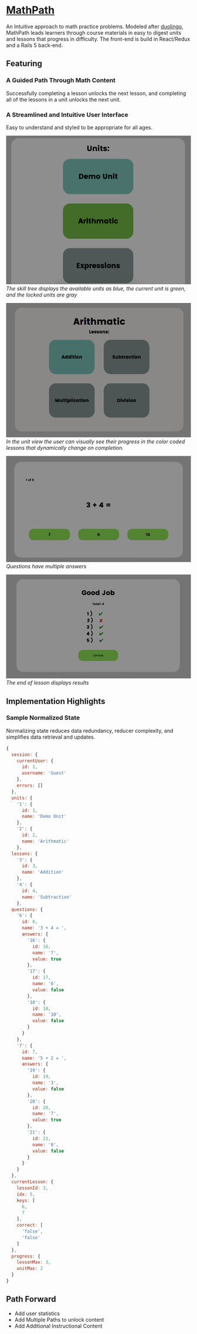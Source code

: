 # [MathPath](https://math-path.herokuapp.com)

An Intuitive approach to math practice problems. Modeled after [duolingo](https://duolingo.com), MathPath leads learners through course materials in easy to digest units and lessons that progress in difficulty. The front-end is build in React/Redux and a Rails 5 back-end.

## Featuring

###  A Guided Path Through Math Content
Successfully completing a lesson unlocks the next lesson, and completing all of the lessons in a unit unlocks the next unit.

### A Streamlined and Intuitive User Interface
Easy to understand and styled to be appropriate for all ages.

![units image](screenshots/unit_view.png)
*The skill tree displays the available units as blue, the current unit is green, and the locked units are gray*

![lesson image](screenshots/lesson_view.png)
*In the unit view the user can visually see their progress in the color coded lessons that dynamically change on completion.*

![question image](screenshots/question_view.png)
*Questions have multiple answers*

![completed lesson image](screenshots/complete_view.png)
*The end of lesson displays results*

## Implementation Highlights

### Sample Normalized State
Normalizing state reduces data redundancy, reducer complexity, and simplifies data retrieval and updates.
```javascript
{
  session: {
    currentUser: {
      id: 1,
      username: 'Guest'
    },
    errors: []
  },
  units: {
    '1': {
      id: 1,
      name: 'Demo Unit'
    },
    '2': {
      id: 2,
      name: 'Arithmatic'
    },
  lessons: {
    '3': {
      id: 3,
      name: 'Addition'
    },
    '4': {
      id: 4,
      name: 'Subtraction'
    },
  questions: {
    '6': {
      id: 6,
      name: '3 + 4 = ',
      answers: {
        '16': {
          id: 16,
          name: '7',
          value: true
        },
        '17': {
          id: 17,
          name: '6',
          value: false
        },
        '18': {
          id: 18,
          name: '10',
          value: false
        }
      }
    },
    '7': {
      id: 7,
      name: '5 + 2 = ',
      answers: {
        '19': {
          id: 19,
          name: '3',
          value: false
        },
        '20': {
          id: 20,
          name: '7',
          value: true
        },
        '21': {
          id: 21,
          name: '8',
          value: false
        }
      }
    }
  },
  currentLesson: {
    lessonId: 3,
    idx: 5,
    keys: [
      6,
      7
    ],
    correct: [
      'false',
      'false'
    ]
  },
  progress: {
    lessonMax: 3,
    unitMax: 2
  }
}
```

## Path Forward
* Add user statistics
* Add Multiple Paths to unlock content
* Add Additional Instructional Content
